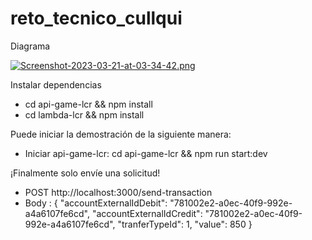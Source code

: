 # reto_tecnico_cullqui
Diagrama 

[![Screenshot-2023-03-21-at-03-34-42.png](https://i.postimg.cc/BnxnHyq8/Screenshot-2023-03-21-at-03-34-42.png)](https://postimg.cc/mPg4Gm1R)

Instalar dependencias

- cd api-game-lcr && npm install
- cd lambda-lcr && npm install

Puede iniciar la demostración de la siguiente manera:

- Iniciar api-game-lcr: cd api-game-lcr && npm run start:dev

¡Finalmente solo envíe una solicitud!

- POST http://localhost:3000/send-transaction
- Body : {
              "accountExternalIdDebit": "781002e2-a0ec-40f9-992e-a4a6107fe6cd",
              "accountExternalIdCredit": "781002e2-a0ec-40f9-992e-a4a6107fe6cd",
              "tranferTypeId": 1,
              "value": 850
          }


